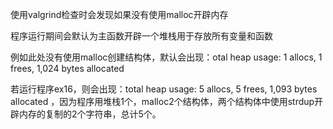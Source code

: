 使用valgrind检查时会发现如果没有使用malloc开辟内存

程序运行期间会默认为主函数开辟一个堆栈用于存放所有变量和函数

例如此处没有使用malloc创建结构体，默认会出现：otal heap usage: 1 allocs, 1 frees, 1,024 bytes allocated

若运行程序ex16，则会出现：total heap usage: 5 allocs, 5 frees, 1,093 bytes allocated ，因为程序用堆栈1个，malloc2个结构体，两个结构体中使用strdup开辟内存的复制的2个字符串，总计5个。
